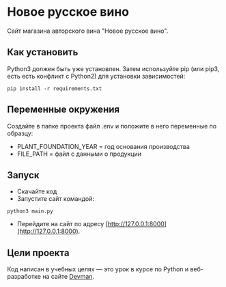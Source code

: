 # Новое русское вино

Сайт магазина авторского вина "Новое русское вино".


## Как установить

Python3 должен быть уже установлен. Затем используйте pip (или pip3, есть есть конфликт с Python2) для установки зависимостей:

```
pip install -r requirements.txt
```


## Переменные окружения

Создайте в папке проекта файл .env и положите в него переменные по образцу:
* PLANT_FOUNDATION_YEAR = год основания производства
* FILE_PATH = файл с данными о продукции


## Запуск


- Скачайте код
- Запустите сайт командой:
 ```
 python3 main.py
 ```
- Перейдите на сайт по адресу [http://127.0.0.1:8000](http://127.0.0.1:8000).


## Цели проекта

Код написан в учебных целях — это урок в курсе по Python и веб-разработке на сайте [Devman](https://dvmn.org).
